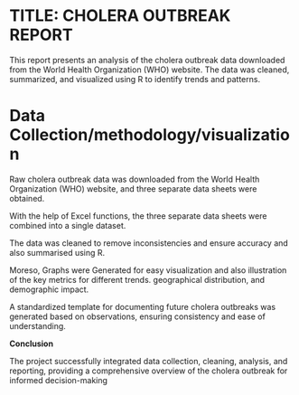 # **TITLE: CHOLERA OUTBREAK REPORT**

This report presents an analysis of the cholera outbreak data downloaded from the World Health Organization (WHO) website. The data was cleaned, summarized, and visualized using R to identify trends and patterns.

# **Data Collection/methodology/visualization**

Raw cholera outbreak data was downloaded from the World Health Organization (WHO) website, and three separate data sheets were obtained.

With the help of Excel functions, the three separate data sheets were combined into a single dataset.

The data was cleaned to remove inconsistencies and ensure accuracy and also summarised using R.

Moreso, Graphs were Generated for easy visualization and also illustration of the key metrics for different trends. geographical distribution, and demographic impact.

A standardized template for documenting future cholera outbreaks was generated based on observations, ensuring consistency and ease of understanding.

**Conclusion**

The project successfully integrated data collection, cleaning, analysis, and reporting, providing a comprehensive overview of the cholera outbreak for informed decision-making 

